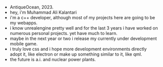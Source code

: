 - AntiqueOcean, 2023.
- hey, i'm Muhammad Ali Kalantari
- i'm a c++ developer, although most of my projects here are going to be my webapps.
- i know unrealengine pretty well and for the last 3 years i have worked on numerous personal projects. yet have much to learn.
- maybe in the next year or two i release my currently under development mobile game.
- i truly love css and i hope more development environments directly adopt it, like electron or make up something similar to it, like qml.
- the future is a.i. and nuclear power plants.
